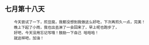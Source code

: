 ## 七月第十八天

		今天尝试了一下，煎豆腐，我都没想到我做这么好吃，下次再煎久一点，完美！
		晚上下起了小雨，我也出去淋了一会回来了，早上呢也跑步了，
		好吧，今天没用忘记写哦！鼓励一下自己 哈哈哈！
		就这样吧，加油！